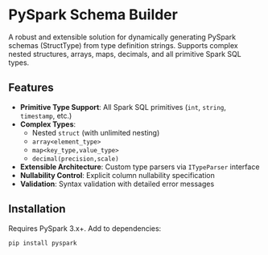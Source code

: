 # PySpark Schema Builder

A robust and extensible solution for dynamically generating PySpark schemas (StructType) from type definition strings. Supports complex nested structures, arrays, maps, decimals, and all primitive Spark SQL types.

## Features

- **Primitive Type Support**: All Spark SQL primitives (`int`, `string`, `timestamp`, etc.)
- **Complex Types**: 
  - Nested `struct` (with unlimited nesting)
  - `array<element_type>`
  - `map<key_type,value_type>`
  - `decimal(precision,scale)`
- **Extensible Architecture**: Custom type parsers via `ITypeParser` interface
- **Nullability Control**: Explicit column nullability specification
- **Validation**: Syntax validation with detailed error messages

## Installation

Requires PySpark 3.x+. Add to dependencies:
```bash
pip install pyspark
